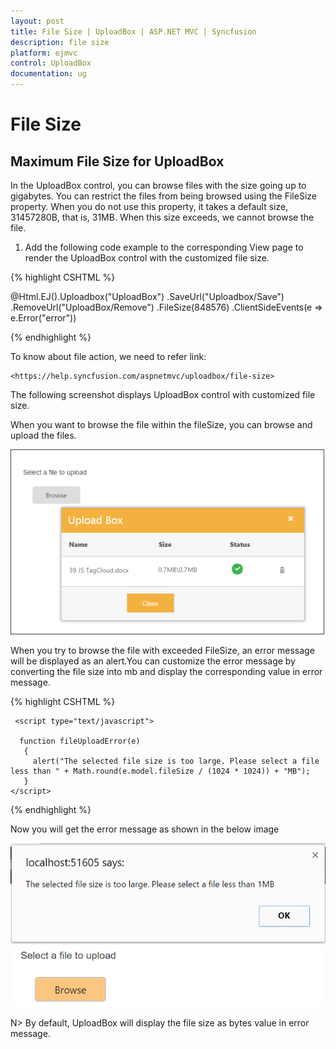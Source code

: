 ```yaml
---
layout: post
title: File Size | UploadBox | ASP.NET MVC | Syncfusion
description: file size 
platform: ejmvc
control: UploadBox
documentation: ug
---
```


# File Size 

## Maximum File Size for UploadBox

In the UploadBox control, you can browse files with the size going up to gigabytes. You can restrict the files from being browsed using the FileSize property. When you do not use this property, it takes a default size, 31457280B, that is, 31MB. When this size exceeds, we cannot browse the file. 

1. Add the following code example to the corresponding View page to render the UploadBox control with the customized file size.

{% highlight CSHTML %}

<div class="control"> 
    @Html.EJ().Uploadbox("UploadBox")
	.SaveUrl("Uploadbox/Save")
	.RemoveUrl("UploadBox/Remove")
	.FileSize(848576)
	.ClientSideEvents(e => e.Error("error"))

</div>

<script type="text/javascript">

	function error(e) 
	{

		alert(e.error);

	}
</script>

{% endhighlight %}

To know about file action, we need to refer link:

    <https://help.syncfusion.com/aspnetmvc/uploadbox/file-size>

The following screenshot displays UploadBox control with customized file size.

When you want to browse the file within the fileSize, you can browse and upload the files.

![](File-Size_images/File-Size_img1.png)


When you try to browse the file with exceeded FileSize, an error message will be displayed as an alert.You can customize the error message by converting the file size into mb and display the corresponding value in error message.


{% highlight CSHTML %}

     <script type="text/javascript">

	  function fileUploadError(e) 
	   {
	     alert("The selected file size is too large. Please select a file less than " + Math.round(e.model.fileSize / (1024 * 1024)) + "MB");
       }
    </script>

{% endhighlight %}

Now you will get the error message as shown in the below image

![](File-Size_images/File-Size_img3.png)

N> By default, UploadBox will display the file size as bytes value in error message.